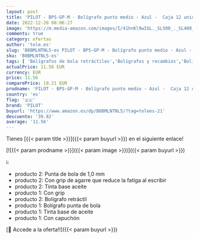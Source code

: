 ```yaml
---
layout: post
title: 'PILOT - BPS-GP-M - Bolígrafo punto medio - Azul -  Caja 12 unidades  & Supergrip - Bolígrafo retráctil. Tinta base aceite  Azul  4 unidades'
date: 2022-12-20 08:06:27
image: 'https://m.media-amazon.com/images/I/41hnKl9wIGL._SL500_._SL400_.jpg'
comments: true
category: ofertas
author: 'tole.es'
slug: 'B0BMLNTNL5-es PILOT - BPS-GP-M - Bolígrafo punto medio - Azul - Caja 12...'
sku: 'B0BMLNTNL5-es'
tags: [ 'Bolígrafos de bola retráctiles','Bolígrafos y recambios','Bolígrafos, lápices y útiles de escritura','Oficina y papelería','bolígrafo','pilot','🇪🇸', ]
actualPrice: 11.56 EUR
currency: EUR
price: 11.56
comparePrice: 19.21 EUR
prodname: 'PILOT - BPS-GP-M - Bolígrafo punto medio - Azul -  Caja 12 unidades  & Supergrip - Bolígrafo retráctil. Tinta base aceite  Azul  4 unidades'
country: 'es'
flag: '🇪🇸'
brand: 'PILOT'
buyurl: 'https://www.amazon.es/dp/B0BMLNTNL5/?tag=tolees-21'
descuento: '39.82'
average: '11.56'
---
```


Tienes [{{< param title >}}]({{< param buyurl >}}) en el siguiente enlace!

[![{{< param prodname >}}]({{< param image >}})]({{< param buyurl >}})

ℹ️:

- producto 2: Punta de bola de 1,0 mm
- producto 2: Con grip de agarre que reduce la fatiga al escribir
- producto 2: Tinta base aceite
- producto 1: Con grip
- producto 2: Bolígrafo retráctil
- producto 1: Bolígrafo punta de bola
- producto 1: Tinta base de aceite
- producto 1: Con capuchón

[🛒 Accede a la oferta!!]({{< param buyurl >}})
